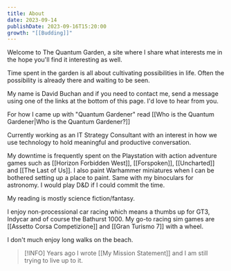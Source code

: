 ```yaml
---
title: About
date: 2023-09-14
publishDate: 2023-09-16T15:20:00
growth: "[[Budding]]"
---
```

Welcome to The Quantum Garden, a site where I share what interests me in the hope you'll find it interesting as well.

Time spent in the garden is all about cultivating possibilities in life. Often the possibility is already there and waiting to be seen.

My name is David Buchan and if you need to contact me, send a message using one of the links at the bottom of this page. I'd love to hear from you.

For how I came up with "Quantum Gardener" read [[Who is the Quantum Gardener|Who is the Quantum Gardener?]]

Currently working as an IT Strategy Consultant with an interest in how we use technology to hold meaningful and productive conversation.

My downtime is frequently spent on the Playstation with action adventure games such as [[Horizon Forbidden West]], [[Forspoken]], [[Uncharted]] and [[The Last of Us]]. I also paint Warhammer miniatures when I can be bothered setting up a place to paint. Same with my binoculars for astronomy. I would play D&D if I could commit the time.

My reading is mostly science fiction/fantasy.

I enjoy non-processional car racing which means a thumbs up for GT3, Indycar and of course the Bathurst 1000. My go-to racing sim games are [[Assetto Corsa Competizione]] and [[Gran Turismo 7]] with a wheel.

I don't much enjoy long walks on the beach.

> [!INFO] Years ago I wrote [[My Mission Statement]] and I am still trying to live up to it.